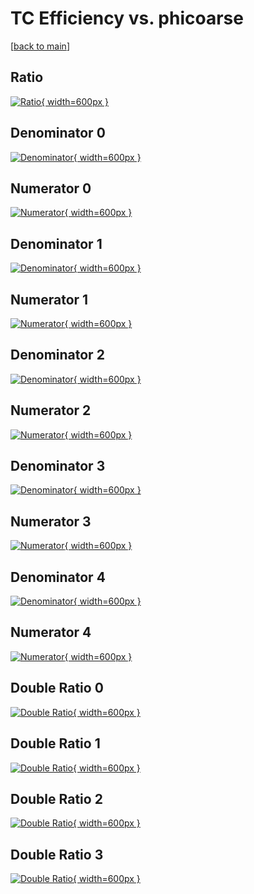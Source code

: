 # TC Efficiency vs. phicoarse

[[back to main](./)]



## Ratio

[![Ratio](../mtv/var/TC_vtr_13_1_eff_phicoarse.png){ width=600px }](../mtv/var/TC_vtr_13_1_eff_phicoarse.pdf)

## Denominator 0

[![Denominator](../mtv/den/TC_vtr_13_1_eff_phicoarse_den0.png){ width=600px }](../mtv/den/TC_vtr_13_1_eff_phicoarse_den0.pdf)

## Numerator 0

[![Numerator](../mtv/num/TC_vtr_13_1_eff_phicoarse_num0.png){ width=600px }](../mtv/num/TC_vtr_13_1_eff_phicoarse_num0.pdf)

## Denominator 1

[![Denominator](../mtv/den/TC_vtr_13_1_eff_phicoarse_den1.png){ width=600px }](../mtv/den/TC_vtr_13_1_eff_phicoarse_den1.pdf)

## Numerator 1

[![Numerator](../mtv/num/TC_vtr_13_1_eff_phicoarse_num1.png){ width=600px }](../mtv/num/TC_vtr_13_1_eff_phicoarse_num1.pdf)

## Denominator 2

[![Denominator](../mtv/den/TC_vtr_13_1_eff_phicoarse_den2.png){ width=600px }](../mtv/den/TC_vtr_13_1_eff_phicoarse_den2.pdf)

## Numerator 2

[![Numerator](../mtv/num/TC_vtr_13_1_eff_phicoarse_num2.png){ width=600px }](../mtv/num/TC_vtr_13_1_eff_phicoarse_num2.pdf)

## Denominator 3

[![Denominator](../mtv/den/TC_vtr_13_1_eff_phicoarse_den3.png){ width=600px }](../mtv/den/TC_vtr_13_1_eff_phicoarse_den3.pdf)

## Numerator 3

[![Numerator](../mtv/num/TC_vtr_13_1_eff_phicoarse_num3.png){ width=600px }](../mtv/num/TC_vtr_13_1_eff_phicoarse_num3.pdf)

## Denominator 4

[![Denominator](../mtv/den/TC_vtr_13_1_eff_phicoarse_den4.png){ width=600px }](../mtv/den/TC_vtr_13_1_eff_phicoarse_den4.pdf)

## Numerator 4

[![Numerator](../mtv/num/TC_vtr_13_1_eff_phicoarse_num4.png){ width=600px }](../mtv/num/TC_vtr_13_1_eff_phicoarse_num4.pdf)

## Double Ratio 0

[![Double Ratio](../mtv/ratio/TC_vtr_13_1_eff_phicoarse_ratio0.png){ width=600px }](../mtv/ratio/TC_vtr_13_1_eff_phicoarse_ratio0.pdf)

## Double Ratio 1

[![Double Ratio](../mtv/ratio/TC_vtr_13_1_eff_phicoarse_ratio1.png){ width=600px }](../mtv/ratio/TC_vtr_13_1_eff_phicoarse_ratio1.pdf)

## Double Ratio 2

[![Double Ratio](../mtv/ratio/TC_vtr_13_1_eff_phicoarse_ratio2.png){ width=600px }](../mtv/ratio/TC_vtr_13_1_eff_phicoarse_ratio2.pdf)

## Double Ratio 3

[![Double Ratio](../mtv/ratio/TC_vtr_13_1_eff_phicoarse_ratio3.png){ width=600px }](../mtv/ratio/TC_vtr_13_1_eff_phicoarse_ratio3.pdf)

